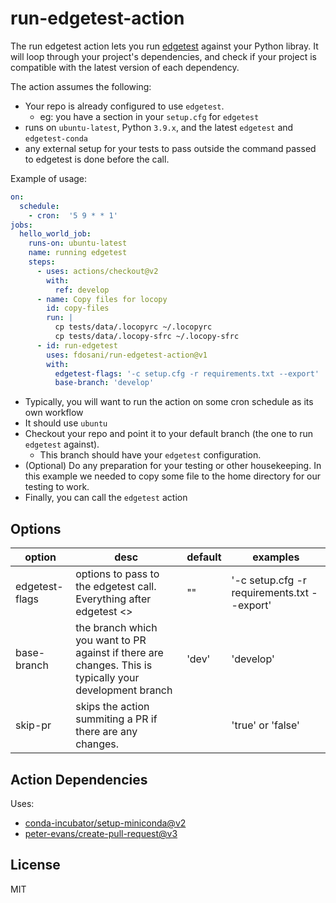 # run-edgetest-action

The run edgetest action lets you run [edgetest](https://github.com/capitalone/edgetest) against
your Python libray. It will loop through your project's dependencies, and check if your project is compatible with the 
latest version of each dependency.

The action assumes the following:

- Your repo is already configured to use `edgetest`.
  - eg: you have a section in your `setup.cfg` for `edgetest`
- runs on `ubuntu-latest`, Python `3.9.x`, and the latest `edgetest` and `edgetest-conda`
- any external setup for your tests to pass outside the command passed to edgetest is done
  before the call.



Example of usage:

```yaml
on:
  schedule:
    - cron:  '5 9 * * 1'
jobs:
  hello_world_job:
    runs-on: ubuntu-latest
    name: running edgetest
    steps:
      - uses: actions/checkout@v2
        with:
          ref: develop
      - name: Copy files for locopy
        id: copy-files
        run: |
          cp tests/data/.locopyrc ~/.locopyrc
          cp tests/data/.locopy-sfrc ~/.locopy-sfrc
      - id: run-edgetest
        uses: fdosani/run-edgetest-action@v1
        with:
          edgetest-flags: '-c setup.cfg -r requirements.txt --export'
          base-branch: 'develop'
```

- Typically, you will want to run the action on some cron schedule as its own workflow
- It should use `ubuntu`
- Checkout your repo and point it to your default branch (the one to run `edgetest` against).
  - This branch should have your `edgetest` configuration.
- (Optional) Do any preparation for your testing or other housekeeping. In this example we needed to copy some file to the home 
  directory for our testing to work. 
- Finally, you can call the `edgetest` action


Options
-------

| option         | desc                                                                                                    | default | examples                                    |
|----------------|---------------------------------------------------------------------------------------------------------|---------|---------------------------------------------|
| edgetest-flags | options to pass to the edgetest call. Everything after edgetest <>                                      | ""      | '-c setup.cfg -r requirements.txt --export' |
| base-branch    | the branch which you want to PR against if there are changes. This is typically your development branch | 'dev'   | 'develop'                                   |
| skip-pr        | skips the action summiting a PR if there are any changes.                                               |         | 'true' or 'false'                           |



Action Dependencies
-------------------

Uses:
 - [conda-incubator/setup-miniconda@v2](https://github.com/conda-incubator/setup-miniconda)
 - [peter-evans/create-pull-request@v3](https://github.com/peter-evans/create-pull-request)


License
-------
MIT
